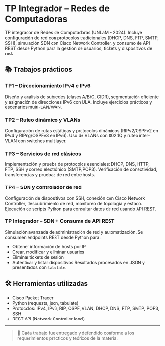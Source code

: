 # TP Integrador – Redes de Computadoras

TP integrador de Redes de Computadoras (UNLaM – 2024). Incluye configuración de red con protocolos tradicionales (DHCP, DNS, FTP, SMTP, SSH), simulación SDN con Cisco Network Controller, y consumo de API REST desde Python para la gestión de usuarios, tickets y dispositivos de red.

## 📚 Trabajos prácticos

### TP1 – Direccionamiento IPv4 e IPv6
Diseño y análisis de subredes (clases A/B/C, CIDR), segmentación eficiente y asignación de direcciones IPv6 con ULA. Incluye ejercicios prácticos y escenarios multi-LAN/WAN.

### TP2 – Ruteo dinámico y VLANs
Configuración de rutas estáticas y protocolos dinámicos (RIPv2/OSPFv2 en IPv4 y RIPng/OSPFv3 en IPv6). Uso de VLANs con 802.1Q y ruteo inter-VLAN con switches multilayer.

### TP3 – Servicios de red clásicos
Implementación y prueba de protocolos esenciales: DHCP, DNS, HTTP, FTP, SSH y correo electrónico (SMTP/POP3). Verificación de conectividad, transferencias y pruebas de red entre hosts.

### TP4 – SDN y controlador de red
Configuración de dispositivos con SSH, conexión con Cisco Network Controller, descubrimiento de red, monitoreo de topología y estado. Ejecución de scripts Python para consultar datos de red usando API REST.

### TP Integrador – SDN + Consumo de API REST
Simulación avanzada de administración de red y automatización. Se consumen endpoints REST desde Python para:
- Obtener información de hosts por IP
- Crear, modificar y eliminar usuarios
- Eliminar tickets de sesión
- Autenticar y listar dispositivos
Resultados procesados en JSON y presentados con `tabulate`.

## 🛠️ Herramientas utilizadas

- Cisco Packet Tracer
- Python (requests, json, tabulate)
- Protocolos: IPv4, IPv6, RIP, OSPF, VLAN, DHCP, DNS, FTP, SMTP, POP3, SSH
- REST API (Network Controller local)

---

> 📝 Cada trabajo fue entregado y defendido conforme a los requerimientos prácticos y teóricos de la materia.
